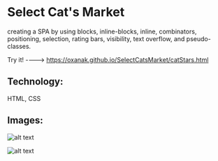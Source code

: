 # Select Cat's Market

creating a SPA by using blocks, inline-blocks, inline, combinators, positioning, selection, rating bars, visibility, text overflow, and pseudo-classes.         

Try it! ----> https://oxanak.github.io/SelectCatsMarket/catStars.html

## Technology:
HTML, CSS

## Images: 

![alt text](https://github.com/OxanaK/SelectCatsMarket/blob/master/example_photos/cat1.jpg)

![alt text](https://github.com/OxanaK/SelectCatsMarket/blob/master/example_photos/cat2.jpg)

